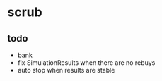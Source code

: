 # scrub

## todo
- bank
- fix SimulationResults when there are no rebuys
- auto stop when results are stable